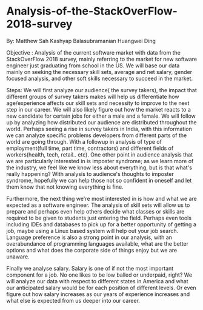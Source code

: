 # Analysis-of-the-StackOverFlow-2018-survey  

By: Matthew Sah
      Kashyap Balasubramanian
      Huangwei Ding

Objective : Analysis of the current software market with data from the StackOverFlow 2018 survey, mainly referring to the market for new software engineer just graduating from school in the US. We will base our data mainly on seeking the necessary skill sets, average and net salary, gender focused analysis, and other soft skills necessary to succeed in the market. 

Steps:
We will first analyze our audience( the survey takers), the impact that different groups of survey takers makes will help us differentiate how age/experience affects our skill sets and necessity to improve to the next step in our career. We will also likely figure out how the market reacts to a new candidate for certain jobs for either a male and a female. We will follow up by analyzing how distributed our audience are distributed throughout the world. Perhaps seeing a rise in survey takers in India, with this information we can analyze specific problems developers from different parts of the world are going through. With a followup in analysis of type of employment(full time, part time, contractors) and different fields of workers(health, tech, retail.. etc).  One other point in audience analysis that we are particularly interested in is imposter syndrome; as we learn more of the industry, we feel like we know less about everything, but is that what's really happening? With analysis to audience's thoughts to imposter syndrome, hopefully we can help those not so confident in oneself and let them know that not knowing everything is fine.

Furthermore, the next thing we're most interested in is how and what we are expected as a software engineer. The analysis of skill sets will allow us to prepare and perhaps even help others decide what classes or skills are required to be given to students just entering the field. Perhaps even tools including IDEs and databases to pick up for a better opportunity of getting a job, maybe using a Linux based system will help out your job search. Language preference is also a strong point in our analysis, with an overabundance of programming languages available, what are the better options and what does the corporate side of things enjoy but we are unaware. 

Finally we analyse salary. Salary is one of if not the most important component for a job. No one likes to be low balled or underpaid, right? We will analyze our data with respect to different states in America and what our anticipated salary would be for each position of different levels. Or even figure out how salary increases as our years of experience increases and what else is expected from us deeper into our career.



